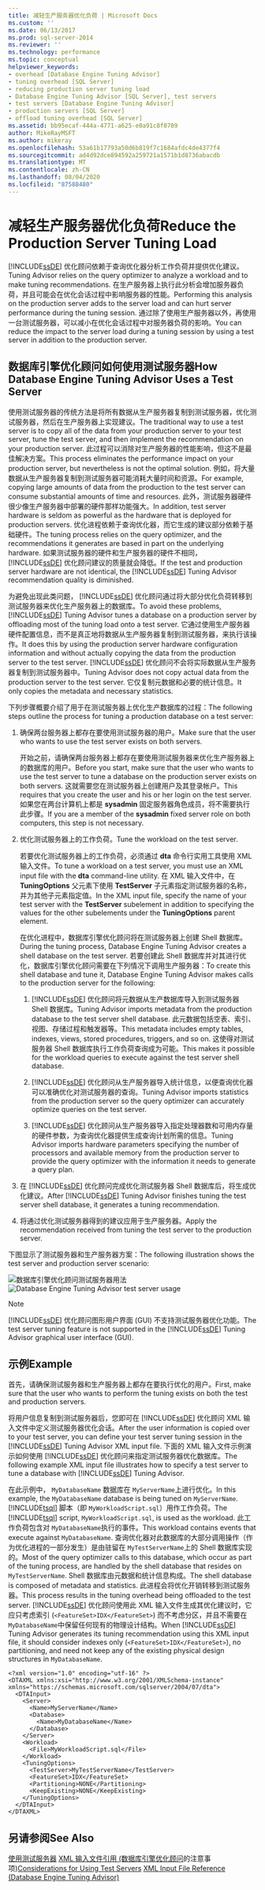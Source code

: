 ```yaml
---
title: 减轻生产服务器优化负荷 | Microsoft Docs
ms.custom: ''
ms.date: 06/13/2017
ms.prod: sql-server-2014
ms.reviewer: ''
ms.technology: performance
ms.topic: conceptual
helpviewer_keywords:
- overhead [Database Engine Tuning Advisor]
- tuning overhead [SQL Server]
- reducing production server tuning load
- Database Engine Tuning Advisor [SQL Server], test servers
- test servers [Database Engine Tuning Advisor]
- production servers [SQL Server]
- offload tuning overhead [SQL Server]
ms.assetid: bb95ecaf-444a-4771-a625-e0a91c8f0709
author: MikeRayMSFT
ms.author: mikeray
ms.openlocfilehash: 53a61b17793a50d6b819f7c1684afdc4de4377f4
ms.sourcegitcommit: ad4d92dce894592a259721a1571b1d8736abacdb
ms.translationtype: MT
ms.contentlocale: zh-CN
ms.lasthandoff: 08/04/2020
ms.locfileid: "87588480"
---
```

# <a name="reduce-the-production-server-tuning-load"></a><span data-ttu-id="00135-102">减轻生产服务器优化负荷</span><span class="sxs-lookup"><span data-stu-id="00135-102">Reduce the Production Server Tuning Load</span></span>
  [!INCLUDE[ssDE](../../../includes/ssde-md.md)] <span data-ttu-id="00135-103">优化顾问依赖于查询优化器分析工作负荷并提供优化建议。</span><span class="sxs-lookup"><span data-stu-id="00135-103">Tuning Advisor relies on the query optimizer to analyze a workload and to make tuning recommendations.</span></span> <span data-ttu-id="00135-104">在生产服务器上执行此分析会增加服务器负荷，并且可能会在优化会话过程中影响服务器的性能。</span><span class="sxs-lookup"><span data-stu-id="00135-104">Performing this analysis on the production server adds to the server load and can hurt server performance during the tuning session.</span></span> <span data-ttu-id="00135-105">通过除了使用生产服务器以外，再使用一台测试服务器，可以减小在优化会话过程中对服务器负荷的影响。</span><span class="sxs-lookup"><span data-stu-id="00135-105">You can reduce the impact to the server load during a tuning session by using a test server in addition to the production server.</span></span>

## <a name="how-database-engine-tuning-advisor-uses-a-test-server"></a><span data-ttu-id="00135-106">数据库引擎优化顾问如何使用测试服务器</span><span class="sxs-lookup"><span data-stu-id="00135-106">How Database Engine Tuning Advisor Uses a Test Server</span></span>
 <span data-ttu-id="00135-107">使用测试服务器的传统方法是将所有数据从生产服务器复制到测试服务器，优化测试服务器，然后在生产服务器上实现建议。</span><span class="sxs-lookup"><span data-stu-id="00135-107">The traditional way to use a test server is to copy all of the data from your production server to your test server, tune the test server, and then implement the recommendation on your production server.</span></span> <span data-ttu-id="00135-108">此过程可以消除对生产服务器的性能影响，但这不是最佳解决方案。</span><span class="sxs-lookup"><span data-stu-id="00135-108">This process eliminates the performance impact on your production server, but nevertheless is not the optimal solution.</span></span> <span data-ttu-id="00135-109">例如，将大量数据从生产服务器复制到测试服务器可能消耗大量时间和资源。</span><span class="sxs-lookup"><span data-stu-id="00135-109">For example, copying large amounts of data from the production to the test server can consume substantial amounts of time and resources.</span></span> <span data-ttu-id="00135-110">此外，测试服务器硬件很少像生产服务器中部署的硬件那样功能强大。</span><span class="sxs-lookup"><span data-stu-id="00135-110">In addition, test server hardware is seldom as powerful as the hardware that is deployed for production servers.</span></span> <span data-ttu-id="00135-111">优化进程依赖于查询优化器，而它生成的建议部分依赖于基础硬件。</span><span class="sxs-lookup"><span data-stu-id="00135-111">The tuning process relies on the query optimizer, and the recommendations it generates are based in part on the underlying hardware.</span></span> <span data-ttu-id="00135-112">如果测试服务器的硬件和生产服务器的硬件不相同， [!INCLUDE[ssDE](../../../includes/ssde-md.md)] 优化顾问建议的质量就会降低。</span><span class="sxs-lookup"><span data-stu-id="00135-112">If the test and production server hardware are not identical, the [!INCLUDE[ssDE](../../../includes/ssde-md.md)] Tuning Advisor recommendation quality is diminished.</span></span>

 <span data-ttu-id="00135-113">为避免出现此类问题， [!INCLUDE[ssDE](../../../includes/ssde-md.md)] 优化顾问通过将大部分优化负荷转移到测试服务器来优化生产服务器上的数据库。</span><span class="sxs-lookup"><span data-stu-id="00135-113">To avoid these problems, [!INCLUDE[ssDE](../../../includes/ssde-md.md)] Tuning Advisor tunes a database on a production server by offloading most of the tuning load onto a test server.</span></span> <span data-ttu-id="00135-114">它通过使用生产服务器硬件配置信息，而不是真正地将数据从生产服务器复制到测试服务器，来执行该操作。</span><span class="sxs-lookup"><span data-stu-id="00135-114">It does this by using the production server hardware configuration information and without actually copying the data from the production server to the test server.</span></span> [!INCLUDE[ssDE](../../../includes/ssde-md.md)] <span data-ttu-id="00135-115">优化顾问不会将实际数据从生产服务器复制到测试服务器中。</span><span class="sxs-lookup"><span data-stu-id="00135-115">Tuning Advisor does not copy actual data from the production server to the test server.</span></span> <span data-ttu-id="00135-116">它仅复制元数据和必要的统计信息。</span><span class="sxs-lookup"><span data-stu-id="00135-116">It only copies the metadata and necessary statistics.</span></span>

 <span data-ttu-id="00135-117">下列步骤概要介绍了用于在测试服务器上优化生产数据库的过程：</span><span class="sxs-lookup"><span data-stu-id="00135-117">The following steps outline the process for tuning a production database on a test server:</span></span>

1.  <span data-ttu-id="00135-118">确保两台服务器上都存在要使用测试服务器的用户。</span><span class="sxs-lookup"><span data-stu-id="00135-118">Make sure that the user who wants to use the test server exists on both servers.</span></span>

     <span data-ttu-id="00135-119">开始之前，请确保两台服务器上都存在要使用测试服务器来优化生产服务器上的数据库的用户。</span><span class="sxs-lookup"><span data-stu-id="00135-119">Before you start, make sure that the user who wants to use the test server to tune a database on the production server exists on both servers.</span></span> <span data-ttu-id="00135-120">这就需要您在测试服务器上创建用户及其登录帐户。</span><span class="sxs-lookup"><span data-stu-id="00135-120">This requires that you create the user and his or her login on the test server.</span></span> <span data-ttu-id="00135-121">如果您在两台计算机上都是 **sysadmin** 固定服务器角色成员，将不需要执行此步骤。</span><span class="sxs-lookup"><span data-stu-id="00135-121">If you are a member of the **sysadmin** fixed server role on both computers, this step is not necessary.</span></span>

2.  <span data-ttu-id="00135-122">优化测试服务器上的工作负荷。</span><span class="sxs-lookup"><span data-stu-id="00135-122">Tune the workload on the test server.</span></span>

     <span data-ttu-id="00135-123">若要优化测试服务器上的工作负荷，必须通过 **dta** 命令行实用工具使用 XML 输入文件。</span><span class="sxs-lookup"><span data-stu-id="00135-123">To tune a workload on a test server, you must use an XML input file with the **dta** command-line utility.</span></span> <span data-ttu-id="00135-124">在 XML 输入文件中，在 **TuningOptions** 父元素下使用 **TestServer** 子元素指定测试服务器的名称，并为其他子元素指定值。</span><span class="sxs-lookup"><span data-stu-id="00135-124">In the XML input file, specify the name of your test server with the **TestServer** subelement in addition to specifying the values for the other subelements under the **TuningOptions** parent element.</span></span>

     <span data-ttu-id="00135-125">在优化进程中，数据库引擎优化顾问将在测试服务器上创建 Shell 数据库。</span><span class="sxs-lookup"><span data-stu-id="00135-125">During the tuning process, Database Engine Tuning Advisor creates a shell database on the test server.</span></span> <span data-ttu-id="00135-126">若要创建此 Shell 数据库并对其进行优化，数据库引擎优化顾问需要在下列情况下调用生产服务器：</span><span class="sxs-lookup"><span data-stu-id="00135-126">To create this shell database and tune it, Database Engine Tuning Advisor makes calls to the production server for the following:</span></span>

    1.  [!INCLUDE[ssDE](../../../includes/ssde-md.md)] <span data-ttu-id="00135-127">优化顾问将元数据从生产数据库导入到测试服务器 Shell 数据库。</span><span class="sxs-lookup"><span data-stu-id="00135-127">Tuning Advisor imports metadata from the production database to the test server shell database.</span></span> <span data-ttu-id="00135-128">此元数据包括空表、索引、视图、存储过程和触发器等。</span><span class="sxs-lookup"><span data-stu-id="00135-128">This metadata includes empty tables, indexes, views, stored procedures, triggers, and so on.</span></span> <span data-ttu-id="00135-129">这使得对测试服务器 Shell 数据库执行工作负荷查询成为可能。</span><span class="sxs-lookup"><span data-stu-id="00135-129">This makes it possible for the workload queries to execute against the test server shell database.</span></span>

    2.  [!INCLUDE[ssDE](../../../includes/ssde-md.md)] <span data-ttu-id="00135-130">优化顾问从生产服务器导入统计信息，以便查询优化器可以准确优化对测试服务器的查询。</span><span class="sxs-lookup"><span data-stu-id="00135-130">Tuning Advisor imports statistics from the production server so the query optimizer can accurately optimize queries on the test server.</span></span>

    3.  [!INCLUDE[ssDE](../../../includes/ssde-md.md)] <span data-ttu-id="00135-131">优化顾问从生产服务器导入指定处理器数和可用内存量的硬件参数，为查询优化器提供生成查询计划所需的信息。</span><span class="sxs-lookup"><span data-stu-id="00135-131">Tuning Advisor imports hardware parameters specifying the number of processors and available memory from the production server to provide the query optimizer with the information it needs to generate a query plan.</span></span>

3.  <span data-ttu-id="00135-132">在 [!INCLUDE[ssDE](../../../includes/ssde-md.md)] 优化顾问完成优化测试服务器 Shell 数据库后，将生成优化建议。</span><span class="sxs-lookup"><span data-stu-id="00135-132">After [!INCLUDE[ssDE](../../../includes/ssde-md.md)] Tuning Advisor finishes tuning the test server shell database, it generates a tuning recommendation.</span></span>

4.  <span data-ttu-id="00135-133">将通过优化测试服务器得到的建议应用于生产服务器。</span><span class="sxs-lookup"><span data-stu-id="00135-133">Apply the recommendation received from tuning the test server to the production server.</span></span>

 <span data-ttu-id="00135-134">下图显示了测试服务器和生产服务器方案：</span><span class="sxs-lookup"><span data-stu-id="00135-134">The following illustration shows the test server and production server scenario:</span></span>

 <span data-ttu-id="00135-135">![数据库引擎优化顾问测试服务器用法](../../database-engine/media/testsvr.gif "数据库引擎优化顾问测试服务器用法")</span><span class="sxs-lookup"><span data-stu-id="00135-135">![Database Engine Tuning Advisor test server usage](../../database-engine/media/testsvr.gif "Database Engine Tuning Advisor test server usage")</span></span>

> [!NOTE]
>  <span data-ttu-id="00135-136">[!INCLUDE[ssDE](../../../includes/ssde-md.md)] 优化顾问图形用户界面 (GUI) 不支持测试服务器优化功能。</span><span class="sxs-lookup"><span data-stu-id="00135-136">The test server tuning feature is not supported in the [!INCLUDE[ssDE](../../../includes/ssde-md.md)] Tuning Advisor graphical user interface (GUI).</span></span>

## <a name="example"></a><span data-ttu-id="00135-137">示例</span><span class="sxs-lookup"><span data-stu-id="00135-137">Example</span></span>
 <span data-ttu-id="00135-138">首先，请确保测试服务器和生产服务器上都存在要执行优化的用户。</span><span class="sxs-lookup"><span data-stu-id="00135-138">First, make sure that the user who wants to perform the tuning exists on both the test and production servers.</span></span>

 <span data-ttu-id="00135-139">将用户信息复制到测试服务器后，您即可在 [!INCLUDE[ssDE](../../../includes/ssde-md.md)] 优化顾问 XML 输入文件中定义测试服务器优化会话。</span><span class="sxs-lookup"><span data-stu-id="00135-139">After the user information is copied over to your test server, you can define your test server tuning session in the [!INCLUDE[ssDE](../../../includes/ssde-md.md)] Tuning Advisor XML input file.</span></span> <span data-ttu-id="00135-140">下面的 XML 输入文件示例演示如何使用 [!INCLUDE[ssDE](../../../includes/ssde-md.md)] 优化顾问来指定测试服务器优化数据库。</span><span class="sxs-lookup"><span data-stu-id="00135-140">The following example XML input file illustrates how to specify a test server to tune a database with [!INCLUDE[ssDE](../../../includes/ssde-md.md)] Tuning Advisor.</span></span>

 <span data-ttu-id="00135-141">在此示例中， `MyDatabaseName` 数据库在 `MyServerName`上进行优化。</span><span class="sxs-lookup"><span data-stu-id="00135-141">In this example, the `MyDatabaseName` database is being tuned on `MyServerName`.</span></span> <span data-ttu-id="00135-142">[!INCLUDE[tsql](../../includes/tsql-md.md)] 脚本（即 `MyWorkloadScript.sql`）用作工作负荷。</span><span class="sxs-lookup"><span data-stu-id="00135-142">The [!INCLUDE[tsql](../../includes/tsql-md.md)] script, `MyWorkloadScript.sql`, is used as the workload.</span></span> <span data-ttu-id="00135-143">此工作负荷包含对 `MyDatabaseName`执行的事件。</span><span class="sxs-lookup"><span data-stu-id="00135-143">This workload contains events that execute against `MyDatabaseName`.</span></span> <span data-ttu-id="00135-144">查询优化器对此数据库的大部分调用操作（作为优化进程的一部分发生）是由驻留在 `MyTestServerName`上的 Shell 数据库实现的。</span><span class="sxs-lookup"><span data-stu-id="00135-144">Most of the query optimizer calls to this database, which occur as part of the tuning process, are handled by the shell database that resides on `MyTestServerName`.</span></span> <span data-ttu-id="00135-145">Shell 数据库由元数据和统计信息构成。</span><span class="sxs-lookup"><span data-stu-id="00135-145">The shell database is composed of metadata and statistics.</span></span> <span data-ttu-id="00135-146">此进程会将优化开销转移到测试服务器。</span><span class="sxs-lookup"><span data-stu-id="00135-146">This process results in the tuning overhead being offloaded to the test server.</span></span> <span data-ttu-id="00135-147">[!INCLUDE[ssDE](../../../includes/ssde-md.md)] 优化顾问使用此 XML 输入文件生成其优化建议时，它应只考虑索引 (`<FeatureSet>IDX</FeatureSet>`) 而不考虑分区，并且不需要在 `MyDatabaseName`中保留任何现有的物理设计结构。</span><span class="sxs-lookup"><span data-stu-id="00135-147">When [!INCLUDE[ssDE](../../../includes/ssde-md.md)] Tuning Advisor generates its tuning recommendation using this XML input file, it should consider indexes only (`<FeatureSet>IDX</FeatureSet>`), no partitioning, and need not keep any of the existing physical design structures in `MyDatabaseName`.</span></span>

```
<?xml version="1.0" encoding="utf-16" ?>
<DTAXML xmlns:xsi="http://www.w3.org/2001/XMLSchema-instance" xmlns="https://schemas.microsoft.com/sqlserver/2004/07/dta">
  <DTAInput>
    <Server>
      <Name>MyServerName</Name>
      <Database>
        <Name>MyDatabaseName</Name>
      </Database>
    </Server>
    <Workload>
      <File>MyWorkloadScript.sql</File>
    </Workload>
    <TuningOptions>
      <TestServer>MyTestServerName</TestServer>
      <FeatureSet>IDX</FeatureSet>
      <Partitioning>NONE</Partitioning>
      <KeepExisting>NONE</KeepExisting>
    </TuningOptions>
  </DTAInput>
</DTAXML>
```

## <a name="see-also"></a><span data-ttu-id="00135-148">另请参阅</span><span class="sxs-lookup"><span data-stu-id="00135-148">See Also</span></span>
 <span data-ttu-id="00135-149">[使用测试服务器](considerations-for-using-test-servers.md) [XML 输入文件引用 &#40;数据库引擎优化顾问](database-engine-tuning-advisor.md)的注意事项&#41;</span><span class="sxs-lookup"><span data-stu-id="00135-149">[Considerations for Using Test Servers](considerations-for-using-test-servers.md) [XML Input File Reference &#40;Database Engine Tuning Advisor&#41;](database-engine-tuning-advisor.md)</span></span>



